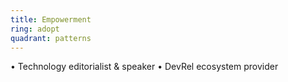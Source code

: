```yaml
---
title: Empowerment
ring: adopt
quadrant: patterns
---
```


• Technology editorialist & speaker
• DevRel ecosystem provider